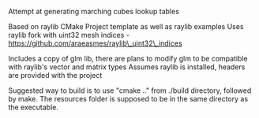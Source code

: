 Attempt at generating marching cubes lookup tables

Based on raylib CMake Project template as well as raylib examples
Uses raylib fork with uint32 mesh indices - https://github.com/araeasmes/raylib\_uint32\_indices

Includes a copy of glm lib, there are plans to modify glm to be compatible with raylib's vector and matrix types
Assumes raylib is installed, headers are provided with the project

Suggested way to build is to use "cmake .." from ./build directory, followed by make. The resources folder is supposed to be in the same directory as the executable.


